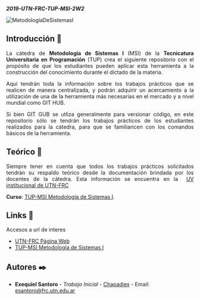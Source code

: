 _**2019-UTN-FRC-TUP-MSI-2W2**_

![MetodologíaDeSistemasI](https://github.com/UTN-TUP-MSI/2019-MSI-2W2/blob/master/MetodologiaSistemaI.png "Metodología de Sistemas I")

## Introducción 🚀

<p align="justify">  La cátedra de <b>Metodología de Sistemas I</b> (MSI) de la <b>Tecnicatura Universitaria en Programación</b> (TUP) crea el siguiente repositorio con el propósito de que los estudiantes pueden aplicar esta herramienta a la construcción del conocimiento durante el dictado de la materia.</p>

<p align="justify">  Aquí tendrán toda la información sobre los trabajos prácticos que se realicen de manera centralizada, y podrán adquirir un acercamiento a la utilización de una de la herramienta más necesarias en el mercado y a nivel mundial como GIT HUB.<p>

<p align="justify">  Si bien GIT GUB se utliza generalmente para versionar código, en este repositorio sólo se tendrán los trabajos prácticos de los estudiantes realizados para la cátedra, para que se familiaricen con los comandos básicos de la herramienta.<p>

## Teórico 📖

<p align="justify"  >Siempre tener en cuenta que todos los trabajos prácticos solicitados tendrán su respaldo teórico desde la documentación brindada por los docentes de la cátedra. Esta información se encuentra  en la  <a href="https://uv.frc.utn.edu.ar/">UV institucional de UTN-FRC</a><p> 
 
   **Curso**: [TUP-MSI Metodología de Sistemas I](https://uv.frc.utn.edu.ar/).

## Links 📄
 
   Accesos a url de interes
 
 * [UTN-FRC Página Web](https://www.frc.utn.edu.ar/)
 * [TUP-MSI Metodología de Sistemas I](https://uv.frc.utn.edu.ar/)
 
 ## Autores ✒️

* **Exequiel Santoro** - *Trabajo Inicial* - [Chapadiex](https://github.com/Chapadiex) - Email: esantoro@frc.utn.edu.ar


